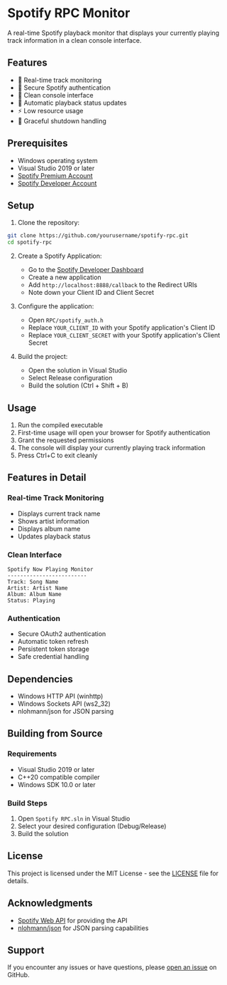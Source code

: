 # Spotify RPC Monitor

A real-time Spotify playback monitor that displays your currently playing track information in a clean console interface.

## Features

- 🎵 Real-time track monitoring
- 👤 Secure Spotify authentication
- 🎨 Clean console interface
- 🔄 Automatic playback status updates
- ⚡ Low resource usage
- 🛑 Graceful shutdown handling

## Prerequisites

- Windows operating system
- Visual Studio 2019 or later
- [Spotify Premium Account](https://www.spotify.com/premium/)
- [Spotify Developer Account](https://developer.spotify.com/dashboard)

## Setup

1. Clone the repository:
```bash
git clone https://github.com/yourusername/spotify-rpc.git
cd spotify-rpc
```

2. Create a Spotify Application:
   - Go to the [Spotify Developer Dashboard](https://developer.spotify.com/dashboard)
   - Create a new application
   - Add `http://localhost:8888/callback` to the Redirect URIs
   - Note down your Client ID and Client Secret

3. Configure the application:
   - Open `RPC/spotify_auth.h`
   - Replace `YOUR_CLIENT_ID` with your Spotify application's Client ID
   - Replace `YOUR_CLIENT_SECRET` with your Spotify application's Client Secret

4. Build the project:
   - Open the solution in Visual Studio
   - Select Release configuration
   - Build the solution (Ctrl + Shift + B)

## Usage

1. Run the compiled executable
2. First-time usage will open your browser for Spotify authentication
3. Grant the requested permissions
4. The console will display your currently playing track information
5. Press Ctrl+C to exit cleanly

## Features in Detail

### Real-time Track Monitoring
- Displays current track name
- Shows artist information
- Displays album name
- Updates playback status

### Clean Interface
```
Spotify Now Playing Monitor
-------------------------
Track: Song Name
Artist: Artist Name
Album: Album Name
Status: Playing
```

### Authentication
- Secure OAuth2 authentication
- Automatic token refresh
- Persistent token storage
- Safe credential handling

## Dependencies

- Windows HTTP API (winhttp)
- Windows Sockets API (ws2_32)
- nlohmann/json for JSON parsing

## Building from Source

### Requirements
- Visual Studio 2019 or later
- C++20 compatible compiler
- Windows SDK 10.0 or later

### Build Steps
1. Open `Spotify RPC.sln` in Visual Studio
2. Select your desired configuration (Debug/Release)
3. Build the solution

## License

This project is licensed under the MIT License - see the [LICENSE](LICENSE) file for details.

## Acknowledgments

- [Spotify Web API](https://developer.spotify.com/documentation/web-api/) for providing the API
- [nlohmann/json](https://github.com/nlohmann/json) for JSON parsing capabilities

## Support

If you encounter any issues or have questions, please [open an issue](https://github.com/yourusername/spotify-rpc/issues) on GitHub. 
